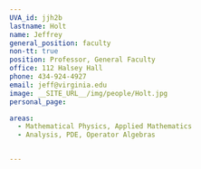 ```yaml
---
UVA_id: jjh2b
lastname: Holt
name: Jeffrey
general_position: faculty
non-tt: true
position: Professor, General Faculty
office: 112 Halsey Hall
phone: 434-924-4927
email: jeff@virginia.edu
image: __SITE_URL__/img/people/Holt.jpg
personal_page:

areas:
  - Mathematical Physics, Applied Mathematics
  - Analysis, PDE, Operator Algebras


---
```

